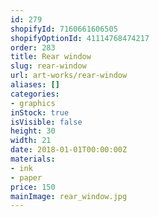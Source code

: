 ```yaml
---
id: 279
shopifyId: 7160661606505
shopifyOptionId: 41114768474217
order: 283
title: Rear window
slug: rear-window
url: art-works/rear-window
aliases: []
categories:
- graphics
inStock: true
isVisible: false
height: 30
width: 21
date: 2018-01-01T00:00:00Z
materials:
- ink
- paper
price: 150
mainImage: rear_window.jpg
---
```

